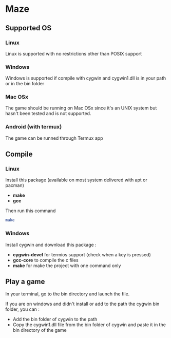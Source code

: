# Maze

## Supported OS

### Linux

Linux is supported with no restrictions other than POSIX support

### Windows

Windows is supported if compile with cygwin and cygwin1.dll is in your path or in the bin folder

### Mac OSx

The game should be running on Mac OSx since it's an UNIX system but hasn't been tested and is not supported.

### Android (with termux)

The game can be runned through Termux app

## Compile

### Linux 

Install this package (available on most system delivered with apt or pacman)

- **make**
- **gcc**

Then run this command

```bash
make
```

### Windows

Install cygwin and download this package :

- **cygwin-devel** for termios support (check when a key is pressed)
- **gcc-core** to compile the c files
- **make** for make the project with one command only

## Play a game

In your terminal, go to the bin directory and launch the file.

If you are on windows and didn't install or add to the path the cygwin bin folder, you can :

- Add the bin folder of cygwin to the path
- Copy the cygwin1.dll file from the bin folder of cygwin and paste it in the bin directory of the game


